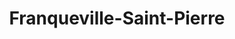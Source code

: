 ---
title: Franqueville-Saint-Pierre
url: /franqueville-saint-pierre/
latitude: 49.403
longitude: 1.171
---